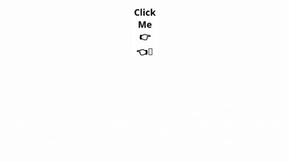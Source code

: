 <!DOCTYPE html>
<html lang="en">
<head>
<meta charset="UTF-8">
<meta name="viewport" content="width=device-width, initial-scale=1.0">
<style>
  body {
    font-family: 'Boogaloo Regular', 'Segoe UI', Tahoma, Geneva, Verdana, sans-serif;
    text-align: center;
    background-image: url('background.jpg');
    background-size: cover;
    background-repeat: no-repeat;
    display: flex;
    flex-direction: column;
    justify-content: center;
    align-items: center;
    height: 100vh;
    overflow: hidden;
    color: #fff; /* Lighter text */
  }
  .letter-icon {
    font-size: 120px; /* Larger icon size */
    animation: pulse 1.5s ease-in-out infinite;
    cursor: pointer;
    position: relative;
  }
  .letter-icon::after {
    content: "Click Me 👉👈🎀";
    font-size: 18px; /* Larger font size */
    color: #000; /* Black color */
    font-weight: bold; /* Bold text */
    position: absolute;
    top: 50%;
    left: 50%;
    transform: translate(-50%, -50%); /* Center align */
  }
  #hidden-message {
    display: none;
    margin-top: 30px;
    animation: slideIn 1s forwards;
    text-align: left;
    padding: 20px;
  }
  .photo-frame {
    display: inline-block;
    margin: 10px;
    padding: 5px;
    background-color: rgba(255, 255, 255, 0.7);
    animation: slideInPhotos 1.5s forwards;
  }
  .heart-frame {
    border: 5px solid red;
    border-radius: 50%;
  }
  
  @keyframes pulse {
    0% { transform: scale(1); }
    50% { transform: scale(1.1); }
    100% { transform: scale(1); }
  }
  
  @keyframes slideIn {
    from { opacity: 0; transform: translateY(-50px); }
    to { opacity: 1; transform: translateY(0); }
  }
  
  @keyframes slideInPhotos {
    from { opacity: 0; transform: translateY(50px); }
    to { opacity: 1; transform: translateY(0); }
  }
</style>
</head>
<body>
  <div style="margin-bottom: 30px;">
    <div class="letter-icon" onclick="showMessage()">💌</div> 
  </div>
  <div id="hidden-message">
    <h2 style="margin-bottom: 20px;">Happy Birthday!</h2>
    <p style="font-size: 16px; margin-bottom: 20px; font-weight: bold;">
      Dear Vandana,
    </p>
    <p style="font-size: 16px; margin-bottom: 20px; font-weight: bold; text-decoration: underline;">
      Happie Bday, bbg! 🎉🎂 You're getting hotter with each candle you blow! Wish I could be there with you. Love you to the moon and back! 
    </p>
    <div style="display: flex; align-items: center; justify-content: center; margin-bottom: 20px;">
      <div style="margin-right: 20px;">
        <img src="photo1.jpg" alt="Photo 1" width="100" class="photo-frame">
      </div>
      <div style="margin-right: 20px;">
        <img src="photo2.jpg" alt="Photo 2" width="100" class="photo-frame">
      </div>
    </div>
    <p style="font-size: 18px; margin-bottom: 10px; font-weight: bold; text-decoration: underline;">With all my love - Ayush<3🎀</p>
  </div>

<script>
  function showMessage() {
    var hiddenMessage = document.getElementById("hidden-message");
    hiddenMessage.style.display = "block";
    document.querySelector(".letter-icon").style.display = "none";
  }
</script>
</body>
</html>![photo1](https://github.com/ayushtiwari2339/ayushtiwari2339/assets/85986263/34b1ff41-f67a-4001-98d8-3d78d40c5c14)
![background](https://github.com/ayushtiwari2339/ayushtiwari2339/assets/85986263/d5ebb4bb-79f1-46b5-9a7d-a14675cd9662)
![photo2](https://github.com/ayushtiwari2339/ayushtiwari2339/assets/85986263/36a1c4b1-45e1-4742-bdd3-b88e88db685d)
